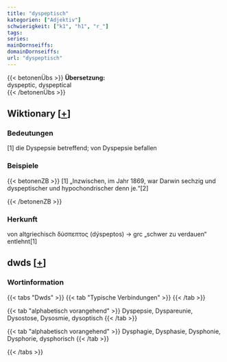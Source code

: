 ```yaml
---
title: "dyspeptisch"
kategorien: ["Adjektiv"]
schwierigkeit: ["k1", "h1", "r_"]
tags:
series:
mainDornseiffs:
domainDornseiffs:
url: "dyspeptisch"
---
```


{{< betonenÜbs >}}
**Übersetzung:**  
dyspeptic, dyspeptical  
{{< /betonenÜbs >}}

## Wiktionary [[+](https://de.wiktionary.org/wiki/dyspeptisch)]

### Bedeutungen
[1] die Dyspepsie betreffend; von Dyspepsie befallen  

### Beispiele
{{< betonenZB >}}
[1] „Inzwischen, im Jahr 1869, war Darwin sechzig und dyspeptischer und hypochondrischer denn je.“[2]  

{{< /betonenZB >}}
### Herkunft
von altgriechisch δύσπεπτος (dýspeptos) → grc „schwer zu verdauen“ entlehnt[1]  



## dwds [[+](https://www.dwds.de/wb/dyspeptisch)]

### Wortinformation
{{< tabs "Dwds" >}}
{{< tab "Typische Verbindungen" >}}
{{< /tab >}}

{{< tab "alphabetisch vorangehend" >}}
Dyspepsie, Dyspareunie, Dysostose, Dysosmie, dysoptisch
{{< /tab >}}

{{< tab "alphabetisch vorangehend" >}}
Dysphagie, Dysphasie, Dysphonie, Dysphorie, dysphorisch
{{< /tab >}}

{{< /tabs >}}


